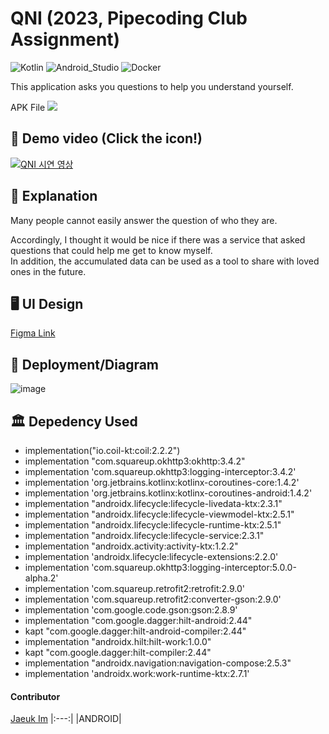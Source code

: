 # QNI (2023, Pipecoding Club Assignment)


![Kotlin](https://img.shields.io/badge/Kotlin-007396?style=flat-square&logo=Kotlin&logoColor=white)
![Android_Studio](https://img.shields.io/badge/Android_Studio-FFCC33?style=flat-square&logo=Androidstudio&logoColor=white)
![Docker](https://img.shields.io/badge/Docker-4285F4?style=flat-square&logo=Docker&logoColor=white)

This application asks you questions to help you understand yourself.  

APK File
<a href="https://drive.google.com/file/d/1Kd4y8slLlLB0eHFjAT7IJGNA9xW6nxNH/view?usp=share_link"><img src="https://img.shields.io/badge/download-4285F4?style=flat-square&logo=googledrive&logoColor=white"/></a>


## 📱 Demo video (Click the icon!)

[![QNI 시연 영상](https://user-images.githubusercontent.com/43805087/213970860-1e1cf54d-6014-4a9c-a4ef-cf4d609d9ca5.png)](https://youtu.be/86zI50cLk6w)

## 📖 Explanation

Many people cannot easily answer the question of who they are.

Accordingly, I thought it would be nice if there was a service that asked questions that could help me get to know myself.  
In addition, the accumulated data can be used as a tool to share with loved ones in the future.

## 🖥️ UI Design
[Figma Link](https://www.figma.com/file/ZY0M8jz6apBFTpYiXe5H4s/%ED%8C%8C%EC%9D%B4%ED%94%84-%EC%BD%94%EB%94%A9-%ED%81%B4%EB%9F%BD_%EA%B3%BC%EC%A0%9C?node-id=0%3A1&t=4G5qNN3cJOKI6Jc5-1)

## 📐 Deployment/Diagram
![image](https://user-images.githubusercontent.com/43805087/213965765-3cb45361-1419-4f37-b6ae-6580a0c0b167.png)

## 🏛️ Depedency Used
- implementation("io.coil-kt:coil:2.2.2")
- implementation "com.squareup.okhttp3:okhttp:3.4.2"
- implementation 'com.squareup.okhttp3:logging-interceptor:3.4.2'
- implementation 'org.jetbrains.kotlinx:kotlinx-coroutines-core:1.4.2'
- implementation 'org.jetbrains.kotlinx:kotlinx-coroutines-android:1.4.2'
- implementation "androidx.lifecycle:lifecycle-livedata-ktx:2.3.1"
- implementation "androidx.lifecycle:lifecycle-viewmodel-ktx:2.5.1"
- implementation "androidx.lifecycle:lifecycle-runtime-ktx:2.5.1"
- implementation "androidx.lifecycle:lifecycle-service:2.3.1"
- implementation "androidx.activity:activity-ktx:1.2.2"
- implementation 'androidx.lifecycle:lifecycle-extensions:2.2.0'
- implementation 'com.squareup.okhttp3:logging-interceptor:5.0.0-alpha.2'
- implementation 'com.squareup.retrofit2:retrofit:2.9.0'
- implementation 'com.squareup.retrofit2:converter-gson:2.9.0'
- implementation 'com.google.code.gson:gson:2.8.9'
- implementation "com.google.dagger:hilt-android:2.44"
- kapt "com.google.dagger:hilt-android-compiler:2.44"
- implementation "androidx.hilt:hilt-work:1.0.0"
- kapt "com.google.dagger:hilt-compiler:2.44"
- implementation "androidx.navigation:navigation-compose:2.5.3"
- implementation 'androidx.work:work-runtime-ktx:2.7.1'
  
#### Contributor

[Jaeuk Im](https://github.com/iju1633)
|:---:|
|ANDROID|
